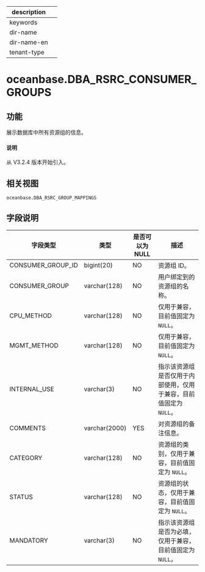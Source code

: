 |description||
|---|---|
|keywords||
|dir-name||
|dir-name-en||
|tenant-type||

# oceanbase.DBA_RSRC_CONSUMER_GROUPS

## 功能

展示数据库中所有资源组的信息。

<main id="notice" type='explain'>
  <h4>说明</h4>
  <p>从 V3.2.4 版本开始引入。</p>
</main>

## 相关视图

`oceanbase.DBA_RSRC_GROUP_MAPPINGS`

## 字段说明

|       字段类型        |       类型       | 是否可以为 NULL |                  描述                  |
|-------------------|----------------|------------|--------------------------------------|
| CONSUMER_GROUP_ID | bigint(20)     | NO         | 资源组 ID。                              |
| CONSUMER_GROUP    | varchar(128)  | NO         | 用户绑定到的资源组的名称。                        |
| CPU_METHOD        | varchar(128)  | NO         | 仅用于兼容，目前值固定为 `NULL`。                 |
| MGMT_METHOD       | varchar(128)  | NO         | 仅用于兼容，目前值固定为 `NULL`。                 |
| INTERNAL_USE      | varchar(3)    | NO         | 指示该资源组是否仅用于内部使用，仅用于兼容，目前值固定为 `NULL`。 |
| COMMENTS          | varchar(2000) | YES        | 对资源组的备注信息。                           |
| CATEGORY          | varchar(128)  | NO         | 资源组的类别，仅用于兼容，目前值固定为 `NULL`。          |
| STATUS            | varchar(128)  | NO         | 资源组的状态，仅用于兼容，目前值固定为 `NULL`。          |
| MANDATORY         | varchar(3)    | NO         | 指示该资源组是否为必填，仅用于兼容，目前值固定为 `NULL`。     |
